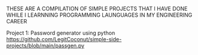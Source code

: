 THESE ARE A COMPILATION OF SIMPLE PROJECTS THAT I HAVE DONE WHILE I LEARNNING PROGRAMMING LAUNGUAGES IN MY ENGINEERING CAREER

Project 1: Password generator using python https://github.com/LegitCoconut/simple-side-projects/blob/main/passgen.py
